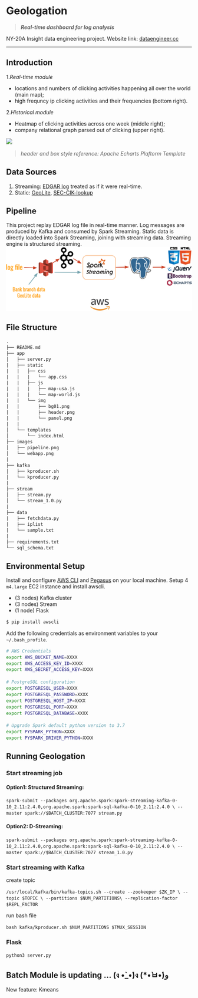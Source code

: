 # Geologation
> ***Real-time dashboard for log analysis***

NY-20A Insight data engineering project.
Website link: [dataengineer.cc](http://dataengineer.cc/)

***

## Introduction

1.*Real-time module* 
 - locations and numbers of clicking activities happening all over the world (main map);
 - high frequncy ip clicking activities and their frequencies (bottom right).

2.*Historical module* 
 - Heatmap of clicking activities across one week (middle right); 
 - company relational graph parsed out of clicking (upper right). 

![](https://imglf5.lf127.net/img/d3lrekk3clNXbkRlYlF6TUZFT0R1YkJBNmtkQk5FWFpmaGlLY1Q5NU90M2Fud2I5OVdqcGpnPT0.png)
> *header and box style reference: Apache Echarts Plaftorm Template*

## Data Sources
  1. Streaming: [EDGAR log](https://www.sec.gov/dera/data/edgar-log-file-data-set.html) treated as if it were real-time.
  2. Static: [GeoLite](https://lite.ip2location.com/ip2location-lite), [SEC-CIK-lookup](https://www.sec.gov/Archives/edgar/cik-lookup-data.txt)

## Pipeline

This project replay EDGAR log file in real-time manner. Log messages are produced by Kafka and consumed by Spark Streaming. Static data is directly loaded into Spark Streaming, joining with streaming data. Streaming engine is structured streaming.
![](./images/pipeline.png)

## File Structure
```
.
├── README.md
├── app
│   ├── server.py
|   ├── static
|   |   ├── css
|   |   |   └── app.css
|   |   ├── js
|   |   |   ├── map-usa.js
|   |   |   └── map-world.js
|   |   └── img
|   |       ├── bg01.png
|   |       ├── header.png
|   |       └── panel.png
|   |
│   └── templates
│       └── index.html
├── images
│   ├── pipeline.png
│   └── webapp.png
|
├── kafka
│   ├── kproducer.sh
│   └── kproducer.py
|
├── stream
│   ├── stream.py
│   └── stream_1.0.py
|
├── data
|   ├── fetchdata.py
|   ├── iplist
|   └── sample.txt
|
├── requirements.txt
└── sql_schema.txt
```

## Environmental Setup
Install and configure [AWS CLI](https://aws.amazon.com/cli/) and [Pegasus](https://github.com/InsightDataScience/pegasus) on your local machine. Setup 4 `m4.large` EC2 instance and install awscli.

- (3 nodes) Kafka cluster
- (3 nodes) Stream
- (1 node) Flask

```bash
$ pip install awscli
```
Add the following credentials as environment variables to your `~/.bash_profile`.

```bash
# AWS Credentials
export AWS_BUCKET_NAME=XXXX
export AWS_ACCESS_KEY_ID=XXXX
export AWS_SECRET_ACCESS_KEY=XXXX

# PostgreSQL configuration
export POSTGRESQL_USER=XXXX
export POSTGRESQL_PASSWORD=XXXX
export POSTGRESQL_HOST_IP=XXXX
export POSTGRESQL_PORT=XXXX
export POSTGRESQL_DATABASE=XXXX

# Upgrade Spark default python version to 3.7
export PYSPARK_PYTHON=XXXX
export PYSPARK_DRIVER_PYTHON=XXXX
```

## Running Geologation
### Start streaming job
#### Option1: Structured Streaming:
`spark-submit --packages org.apache.spark:spark-streaming-kafka-0-10_2.11:2.4.0,org.apache.spark:spark-sql-kafka-0-10_2.11:2.4.0 \
              --master spark://$BATCH_CLUSTER:7077 stream.py`
#### Option2: D-Streaming:
`spark-submit --packages org.apache.spark:spark-streaming-kafka-0-10_2.11:2.4.0,org.apache.spark:spark-sql-kafka-0-10_2.11:2.4.0 \
              --master spark://$BATCH_CLUSTER:7077 stream_1.0.py`
### Start streaming with Kafka
create topic

`/usr/local/kafka/bin/kafka-topics.sh --create --zookeeper $ZK_IP \
                                      --topic $TOPIC \
                                      --partitions $NUM_PARTITIONS\
                                      --replication-factor $REPL_FACTOR`
                                      
run bash file

`bash kafka/kproducer.sh $NUM_PARTITIONS $TMUX_SESSION`
### Flask
`python3 server.py`

## Batch Module is updating ... (ง •̀_•́)ง (*•̀ㅂ•́)و
New feature: Kmeans
